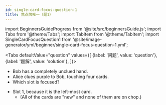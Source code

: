 ```yaml
---
id: single-card-focus-question-1
title: 焦点牌唯一（题1）
---
```


import BeginnersGuideProgress from '@site/src/beginnersGuide.js';
import Tabs from '@theme/Tabs';
import TabItem from '@theme/TabItem';
import SingleCardFocusQuestion1 from '@site/image-generator/yml/beginner/single-card-focus-question-1.yml';

<BeginnersGuideProgress id="single-card-focus-question-1" />

<!-- lint disable no-undefined-references -->

<Tabs
  defaultValue="question"
  values={[
    {label: '问题', value: 'question'},
    {label: '题解', value: 'solution'},
  ]}>
<TabItem value="question">

- Bob has a completely unclued hand.
- Alice clues purple to Bob, touching four cards.
- Which slot is focused?

</TabItem>
<TabItem value="solution">

- Slot 1, because it is the left-most card.
  - (All of the cards are "new" and none of them are on chop.)

</TabItem>
</Tabs>

<SingleCardFocusQuestion1 />
